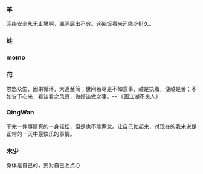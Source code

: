 ### 羊
网络安全永无止境啊，漏洞层出不穷。这碗饭看来还能吃挺久。

### 蛙


### momo

### 花
悠悠众生，因果循环，大道至简；世间若尽是不如意事，越是执着，便越是苦；不如安下心来，看该看之风景，做好该做之事。-- 《画江湖不良人》

### QingWan
干完一件事情真的一身轻松，但是也不能懈怠。让自己忙起来，对现在的我来说是正常的一天中最快乐的事情。

### 木少
身体是自己的，要对自己上点心
